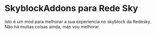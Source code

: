 # SkyblockAddons para Rede Sky
Isto é um mod para melhorar a sua experiencia no skyblock da Redesky.
Não há muitas coisas ainda, mas vou melhorar.
